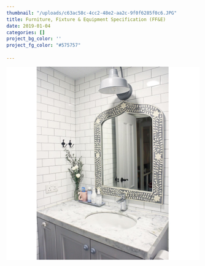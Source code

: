 ```yaml
---
thumbnail: "/uploads/c63ac58c-4cc2-48e2-aa2c-9f0f6285f0c6.JPG"
title: Furniture, Fixture & Equipment Specification (FF&E)
date: 2019-01-04
categories: []
project_bg_color: ''
project_fg_color: "#575757"

---
```

![](/uploads/b9113285-6d70-4e72-85ca-4bdd80b5ccb1.JPG)